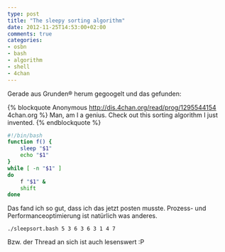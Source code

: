 ```yaml
---
type: post
title: "The sleepy sorting algorithm"
date: 2012-11-25T14:53:00+02:00
comments: true
categories:
- osbn
- bash
- algorithm
- shell
- 4chan
---
```


Gerade aus Grunden&reg; herum gegoogelt und das gefunden:

{% blockquote Anonymous http://dis.4chan.org/read/prog/1295544154 4chan.org %}
Man, am I a genius. Check out this sorting algorithm I just invented.
{% endblockquote %}

``` bash 
#!/bin/bash
function f() {
    sleep "$1"
    echo "$1"
}
while [ -n "$1" ]
do
    f "$1" &
    shift
done
```

Das fand ich so gut, dass ich das jetzt posten musste. Prozess- und Performanceoptimierung
ist natürlich was anderes.

`./sleepsort.bash 5 3 6 3 6 3 1 4 7`

Bzw. der Thread an sich ist auch lesenswert :P

